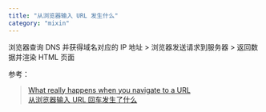 ```yaml
---
title: "从浏览器输入 URL 发生什么"
category: "mixin"
---
```


浏览器查询 DNS 并获得域名对应的 IP 地址 > 浏览器发送请求到服务器 > 返回数据并渲染 HTML 页面

参考：

> [What really happens when you navigate to a URL](http://igoro.com/archive/what-really-happens-when-you-navigate-to-a-url/)  
> [从浏览器输入 URL 回车发生了什么](http://www.cnblogs.com/jiekk/p/4709866.html)  
